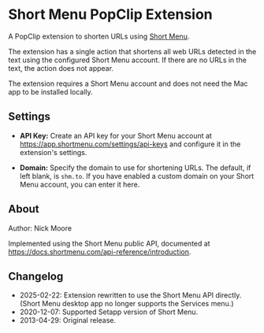 # Short Menu PopClip Extension

A PopClip extension to shorten URLs using [Short Menu](https://shortmenu.com/).

The extension has a single action that shortens all web URLs detected in the
text using the configured Short Menu account. If there are no URLs in the text,
the action does not appear.

The extension requires a Short Menu account and does not need the Mac app to be
installed locally.

## Settings

- **API Key:** Create an API key for your Short Menu account at
  <https://app.shortmenu.com/settings/api-keys> and configure it in the
  extension's settings.

- **Domain:** Specify the domain to use for shortening URLs. The default, if
  left blank, is `shm.to`. If you have enabled a custom domain on your Short
  Menu account, you can enter it here.

## About

Author: Nick Moore

Implemented using the Short Menu public API, documented at
<https://docs.shortmenu.com/api-reference/introduction>.

## Changelog

- 2025-02-22: Extension rewritten to use the Short Menu API directly. (Short
  Menu desktop app no longer supports the Services menu.)
- 2020-12-07: Supported Setapp version of Short Menu.
- 2013-04-29: Original release.
